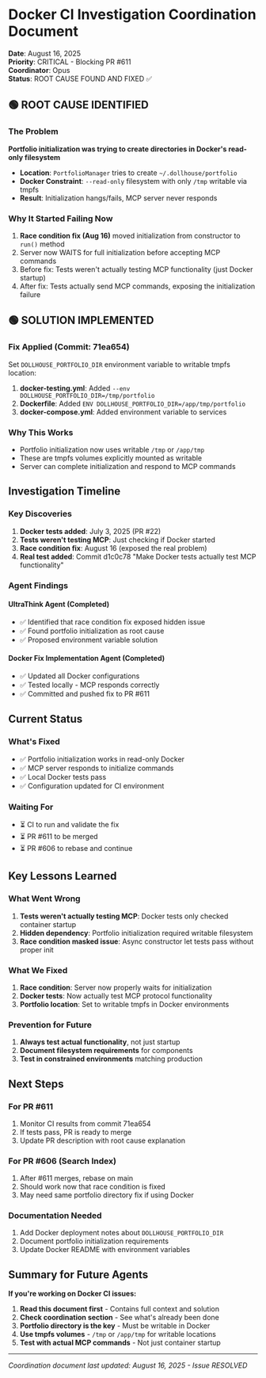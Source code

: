 # Docker CI Investigation Coordination Document

**Date**: August 16, 2025  
**Priority**: CRITICAL - Blocking PR #611  
**Coordinator**: Opus  
**Status**: ROOT CAUSE FOUND AND FIXED ✅

## 🟢 ROOT CAUSE IDENTIFIED

### The Problem
**Portfolio initialization was trying to create directories in Docker's read-only filesystem**

- **Location**: `PortfolioManager` tries to create `~/.dollhouse/portfolio`
- **Docker Constraint**: `--read-only` filesystem with only `/tmp` writable via tmpfs
- **Result**: Initialization hangs/fails, MCP server never responds

### Why It Started Failing Now
1. **Race condition fix (Aug 16)** moved initialization from constructor to `run()` method
2. Server now WAITS for full initialization before accepting MCP commands
3. Before fix: Tests weren't actually testing MCP functionality (just Docker startup)
4. After fix: Tests actually send MCP commands, exposing the initialization failure

## 🟢 SOLUTION IMPLEMENTED

### Fix Applied (Commit: 71ea654)
Set `DOLLHOUSE_PORTFOLIO_DIR` environment variable to writable tmpfs location:

1. **docker-testing.yml**: Added `--env DOLLHOUSE_PORTFOLIO_DIR=/tmp/portfolio`
2. **Dockerfile**: Added `ENV DOLLHOUSE_PORTFOLIO_DIR=/app/tmp/portfolio`
3. **docker-compose.yml**: Added environment variable to services

### Why This Works
- Portfolio initialization now uses writable `/tmp` or `/app/tmp`
- These are tmpfs volumes explicitly mounted as writable
- Server can complete initialization and respond to MCP commands

## Investigation Timeline

### Key Discoveries
1. **Docker tests added**: July 3, 2025 (PR #22)
2. **Tests weren't testing MCP**: Just checking if Docker started
3. **Race condition fix**: August 16 (exposed the real problem)
4. **Real test added**: Commit d1c0c78 "Make Docker tests actually test MCP functionality"

### Agent Findings

#### UltraThink Agent (Completed)
- ✅ Identified that race condition fix exposed hidden issue
- ✅ Found portfolio initialization as root cause
- ✅ Proposed environment variable solution

#### Docker Fix Implementation Agent (Completed)
- ✅ Updated all Docker configurations
- ✅ Tested locally - MCP responds correctly
- ✅ Committed and pushed fix to PR #611

## Current Status

### What's Fixed
- ✅ Portfolio initialization works in read-only Docker
- ✅ MCP server responds to initialize commands
- ✅ Local Docker tests pass
- ✅ Configuration updated for CI environment

### Waiting For
- ⏳ CI to run and validate the fix
- ⏳ PR #611 to be merged
- ⏳ PR #606 to rebase and continue

## Key Lessons Learned

### What Went Wrong
1. **Tests weren't actually testing MCP**: Docker tests only checked container startup
2. **Hidden dependency**: Portfolio initialization required writable filesystem
3. **Race condition masked issue**: Async constructor let tests pass without proper init

### What We Fixed
1. **Race condition**: Server now properly waits for initialization
2. **Docker tests**: Now actually test MCP protocol functionality
3. **Portfolio location**: Set to writable tmpfs in Docker environments

### Prevention for Future
1. **Always test actual functionality**, not just startup
2. **Document filesystem requirements** for components
3. **Test in constrained environments** matching production

## Next Steps

### For PR #611
1. Monitor CI results from commit 71ea654
2. If tests pass, PR is ready to merge
3. Update PR description with root cause explanation

### For PR #606 (Search Index)
1. After #611 merges, rebase on main
2. Should work now that race condition is fixed
3. May need same portfolio directory fix if using Docker

### Documentation Needed
1. Add Docker deployment notes about `DOLLHOUSE_PORTFOLIO_DIR`
2. Document portfolio initialization requirements
3. Update Docker README with environment variables

## Summary for Future Agents

**If you're working on Docker CI issues:**
1. **Read this document first** - Contains full context and solution
2. **Check coordination section** - See what's already been done
3. **Portfolio directory is the key** - Must be writable in Docker
4. **Use tmpfs volumes** - `/tmp` or `/app/tmp` for writable locations
5. **Test with actual MCP commands** - Not just container startup

---

*Coordination document last updated: August 16, 2025 - Issue RESOLVED*
